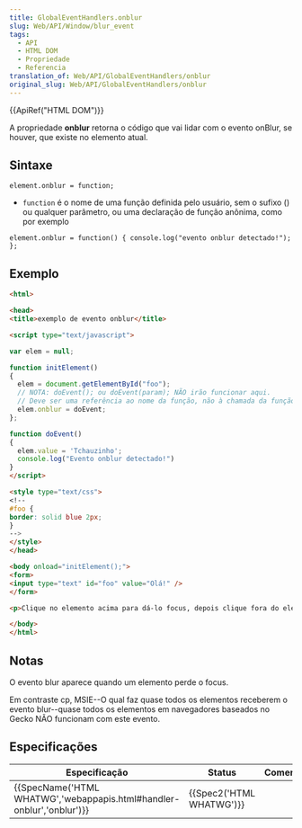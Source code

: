 ```yaml
---
title: GlobalEventHandlers.onblur
slug: Web/API/Window/blur_event
tags:
  - API
  - HTML DOM
  - Propriedade
  - Referencia
translation_of: Web/API/GlobalEventHandlers/onblur
original_slug: Web/API/GlobalEventHandlers/onblur
---
```

{{ApiRef("HTML DOM")}}

A propriedade **onblur** retorna o código que vai lidar com o evento onBlur, se houver, que existe no elemento atual.

## Sintaxe

```
element.onblur = function;
```

- `function` é o nome de uma função definida pelo usuário, sem o sufixo () ou qualquer parâmetro, ou uma declaração de função anônima, como por exemplo

```
element.onblur = function() { console.log("evento onblur detectado!"); };
```

## Exemplo

```html
<html>

<head>
<title>exemplo de evento onblur</title>

<script type="text/javascript">

var elem = null;

function initElement()
{
  elem = document.getElementById("foo");
  // NOTA: doEvent(); ou doEvent(param); NÃO irão funcionar aqui.
  // Deve ser uma referência ao nome da função, não à chamada da função.
  elem.onblur = doEvent;
};

function doEvent()
{
  elem.value = 'Tchauzinho';
  console.log("Evento onblur detectado!")
}
</script>

<style type="text/css">
<!--
#foo {
border: solid blue 2px;
}
-->
</style>
</head>

<body onload="initElement();">
<form>
<input type="text" id="foo" value="Olá!" />
</form>

<p>Clique no elemento acima para dá-lo focus, depois clique fora do elemento.<br /> Recarregue a pagina através do NavBar.</p>

</body>
</html>
```

## Notas

O evento blur aparece quando um elemento perde o focus.

Em contraste cp, MSIE--O qual faz quase todos os elementos receberem o evento blur--quase todos os elementos em navegadores baseados no Gecko NÃO funcionam com este evento.

## Especificações

| Especificação                                                                                | Status                           | Comentário |
| -------------------------------------------------------------------------------------------- | -------------------------------- | ---------- |
| {{SpecName('HTML WHATWG','webappapis.html#handler-onblur','onblur')}} | {{Spec2('HTML WHATWG')}} |            |
